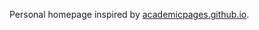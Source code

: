 Personal homepage inspired by [academicpages.github.io](https://github.com/academicpages/academicpages.github.io).
